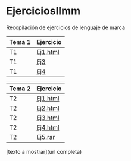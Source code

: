 # Ejerciciosllmm
Recopilación de ejercicios de lenguaje de marca


| Tema 1| Ejercicio|
| ----- | ----- |
| T1| [Ej1.html](https://github.com/celiustp/Ejerciciosllmm/blob/master/Tema%201/Ej%201.html)|
| T1| [Ej3](https://github.com/celiustp/Ejerciciosllmm/blob/master/Tema%201/Ej%203)|
| T1| [Ej4](https://github.com/celiustp/Prueba)

| Tema 2| Ejercicio|
| ----- | ----- |
| T2| [Ej1.html](https://github.com/celiustp/Ejerciciosllmm/blob/master/Tema%202/Ej1.html)|
| T2| [Ej2.html](https://github.com/celiustp/Ejerciciosllmm/blob/master/Tema%202/Ej2.html)|
| T2| [Ej3.html](https://github.com/celiustp/Ejerciciosllmm/blob/master/Tema%202/Ej3.html)|
| T2| [Ej4.html](https://github.com/celiustp/Ejerciciosllmm/blob/master/Tema%202/Ej4.html)|
| T2| [Ej5.rar](https://github.com/celiustp/Ejerciciosllmm/blob/master/Tema%202/Ej5.rar)|

[texto a mostrar](url completa)
